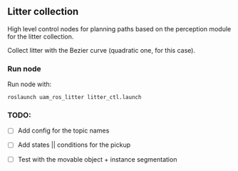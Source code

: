 ## Litter collection 

High level control nodes for planning paths based on the perception module for the litter collection. 

Collect litter with the Bezier curve (quadratic one, for this case). 

### Run node 

Run node with: 
```
roslaunch uam_ros_litter litter_ctl.launch 
```


### TODO: 
- [ ] Add config for the topic names 
- [ ] Add states || conditions for the pickup 
- [ ] Test with the movable object + instance segmentation 

